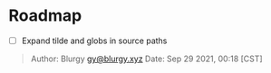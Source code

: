 # Roadmap

- [ ] Expand tilde and globs in source paths

> Author: Blurgy <gy@blurgy.xyz>
> Date:   Sep 29 2021, 00:18 [CST]
